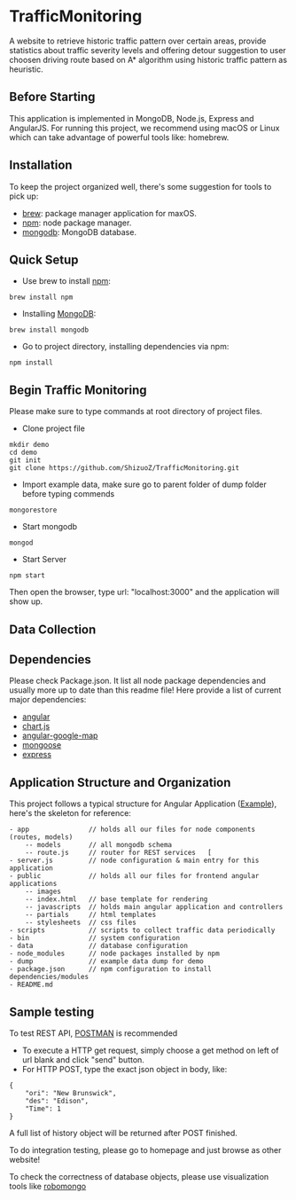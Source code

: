 # TrafficMonitoring

A website to retrieve historic traffic pattern over certain areas, provide statistics about traffic severity levels and offering detour suggestion to user choosen driving route based on A* algorithm using historic traffic pattern as heuristic.

## Before Starting
This application is implemented in MongoDB, Node.js, Express and AngularJS. For running this project, we recommend using macOS or Linux which can take advantage of powerful tools like: homebrew.

## Installation
To keep the project organized well, there's some suggestion for tools to pick up:
- [brew](http://brew.sh): package manager application for maxOS.
- [npm](https://www.npmjs.com/): node package manager.
- [mongodb](https://docs.mongodb.com/v3.2/tutorial/install-mongodb-on-os-x/): MongoDB database.

## Quick Setup
* Use brew to install [npm](https://docs.npmjs.com/getting-started/installing-node):
``` 
brew install npm
````
* Installing [MongoDB](https://docs.mongodb.com/v3.2/tutorial/install-mongodb-on-os-x/):
```
brew install mongodb
````
* Go to project directory, installing dependencies via npm: 
```
npm install
````

## Begin Traffic Monitoring 
Please make sure to type commands at root directory of project files.
* Clone project file
```
mkdir demo
cd demo
git init
git clone https://github.com/ShizuoZ/TrafficMonitoring.git
````
* Import example data, make sure go to parent folder of dump folder before typing commends
```
mongorestore
````
* Start mongodb
```
mongod
````
* Start Server
```
npm start
````

Then open the browser, type url: "localhost:3000" and the application will show up.

## Data Collection


## Dependencies
Please check Package.json. It list all node package dependencies and usually more up to date than this readme file!
Here provide a list of current major dependencies: 
- [angular](https://github.com/angular/angular.js)
- [chart.js](https://github.com/jtblin/angular-chart.js)
- [angular-google-map](https://github.com/angular-ui/angular-google-maps)
- [mongoose](https://github.com/Automattic/mongoose)
- [express](http://expressjs.com/)

## Application Structure and Organization
This project follows a typical structure for Angular Application ([Example](https://scotch.io/tutorials/node-and-angular-to-do-app-application-organization-and-structure)), here's the skeleton for reference:
```
- app               // holds all our files for node components (routes, models)
    -- models       // all mongodb schema
    -- route.js     // router for REST services   [
- server.js         // node configuration & main entry for this application
- public            // holds all our files for frontend angular applications
    -- images
    -- index.html   // base template for rendering
    -- javascripts  // holds main angular application and controllers
    -- partials     // html templates
    -- stylesheets  // css files
- scripts           // scripts to collect traffic data periodically
- bin               // system configuration
- data              // database configuration               
- node_modules      // node packages installed by npm
- dump              // example data dump for demo
- package.json      // npm configuration to install dependencies/modules
- README.md
````

## Sample testing
To test REST API, [POSTMAN](https://www.getpostman.com/) is recommended
* To execute a HTTP get request, simply choose a get method on left of url blank and click "send" button.
* For HTTP POST, type the exact json object in body, like: 
```
{
    "ori": "New Brunswick",
    "des": "Edison",
    "Time": 1
}
````
A full list of history object will be returned after POST finished.

To do integration testing, please go to homepage and just browse as other website!

To check the correctness of database objects, please use visualization tools like [robomongo](https://robomongo.org/)

